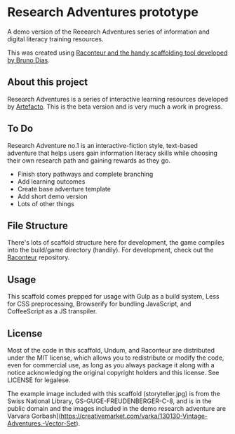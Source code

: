 # Research Adventures prototype

A demo version of the Reeearch Adventures series of information and digital literacy training resources.

This was created using [Raconteur and the handy scaffolding tool developed by Bruno Dias](https://github.com/sequitur/raconteur).

## About this project

Research Adventures is a series of interactive learning resources developed by [Artefacto](http://artefacto.org.uk/). This is the beta version and is very much a work in progress.


## To Do

Research Adventure no.1 is an interactive-fiction style, text-based adventure that helps users gain information literacy skills while choosing their own research path and gaining rewards as they go.

- Finish story pathways and complete branching
- Add learning outcomes
- Create base adventure template
- Add short demo version
- Lots of other things

## File Structure

There's lots of scaffold structure here for development, the game compiles into the build/game directory (handily).  For development, check out the [Raconteur](http://github.com/sequitur/raconteur/) repository.

## Usage

This scaffold comes prepped for usage with Gulp as a build system, Less for CSS preprocessing, Browserify for bundling JavaScript, and CoffeeScript as a JS transpiler.


## License

Most of the code in this scaffold, Undum, and Raconteur are distributed under the MIT license, which allows you to redistribute or modify the code, even for commercial use, as long as you always package it along with a notice acknowledging the original copyright holders and this license. See LICENSE for legalese.

The example image included with this scaffold (storyteller.jpg) is from the Swiss National Library, GS-GUGE-FREUDENBERGER-C-8, and is in the public domain and the images included in the demo research adventure are [](c) Varvara Gorbash](https://creativemarket.com/varka/130130-Vintage-Adventures.-Vector-Set).
